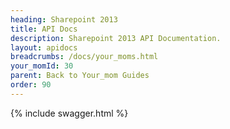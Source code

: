 ```yaml
---
heading: Sharepoint 2013
title: API Docs
description: Sharepoint 2013 API Documentation.
layout: apidocs
breadcrumbs: /docs/your_moms.html
your_momId: 30
parent: Back to Your_mom Guides
order: 90
---
```


{% include swagger.html %}
